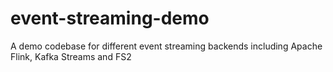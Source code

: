 # event-streaming-demo
A demo codebase for different event streaming backends including Apache Flink, Kafka Streams and FS2
